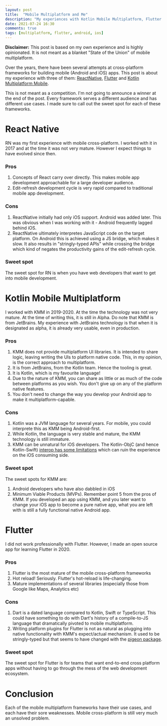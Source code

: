 ```yaml
---
layout: post
title:  "Mobile Multiplatform and Me"
description: "My experiences with Kotlin Mobile Multiplatform, Flutter and ReactNative"
date: 2021-07-24 16:30
comments: true
tags: [multiplatform, flutter, android, ios]
---
```


**Disclaimer:** This post is based on my own experience and is highly opinionated. It is not meant as a blanket "State of the Union" of mobile multiplatform.

Over the years, there have been several attempts at cross-platform frameworks for building mobile (Android and iOS) apps. This post is about my experience with three of them: [ReactNative](https://reactnative.dev/), [Flutter](https://flutter.dev/) and [Kotlin Multiplatform Mobile](https://kotlinlang.org/lp/mobile/).

This is not meant as a competition. I'm not going to announce a winner at the end of the post. Every framework serves a different audience and has different use cases. I made sure to call out the sweet spot for each of these frameworks.

# React Native

RN was my first experience with mobile cross-platform. I worked with it in 2017 and at the time it was not very mature. However I expect things to have evolved since then.

### Pros

1. Concepts of React carry over directly. This makes mobile app development approachable for a large developer audience.
1. Edit-refresh development cycle is very rapid compared to traditional mobile app development.

### Cons

1. ReactNative initially had only iOS support. Android was added later. This was obvious when I was working with it - Android frequently lagged behind iOS.
1. ReactNative ultimately interpretes JavaScript code on the target platform. On Android this is achieved using a JS bridge, which makes it slow. It also results in "stringly-typed APIs" while crossing the bridge which kind of negates the productivity gains of the edit-refresh cycle.

### Sweet spot

The sweet spot for RN is when you have web developers that want to get into mobile development.

# Kotlin Mobile Multiplatform

I worked with KMM in 2019-2020. At the time the technology was not very mature. At the time of writing this, it is still in Alpha. Do note that KMM is from JetBrains. My experience with JetBrains technology is that when it is designated as alpha, it is already very usable, even in production.

### Pros

1. KMM does not provide multiplatform UI libraries. It is intended to share logic, leaving writing the UIs to platform native code. This, in my opinion, is the correct approach to multiplatform.
1. It is from JetBrains, from the Kotlin team. Hence the tooling is great.
1. It is Kotlin, which is my favourite language!
1. Due to the nature of KMM, you can share as little or as much of the code between platforms as you wish. You don't give up on any of the platform native features.
1. You don't need to change the way you develop your Android app to make it multiplatform-capable.

### Cons

1. Kotlin was a JVM language for several years. For mobile, you could interprete this as KMM being Android-first.
1. While Kotlin, the language is very stable and mature, the KMM technology is still immature.
1. KMM can be unnatural for iOS developers. The Kotlin-ObjC (and hence Kotlin-Swift) [interop has some limitations](https://www.reddit.com/r/Kotlin/comments/odau0p/marrying_kmm_and_swift_with_sourcery/h4056dq?utm_source=share&utm_medium=web2x&context=3) which can ruin the experience on the iOS consuming side.

### Sweet spot

The sweet spots for KMM are:

1. Android developers who have also dabbled in iOS
1. Minimum Viable Products (MVPs). Remember point 5 from the pros of KMM. If you developed an app using KMM, and you later want to change your iOS app to become a pure native app, what you are left with is still a fully functional native Android app.

# Flutter

I did not work professionally with Flutter. However, I made an open source app for learning Flutter in 2020.

### Pros

1. Flutter is the most mature of the mobile cross-platform frameworks
1. Hot reload! Seriously. Flutter's hot-reload is life-changing.
1. Mature implementations of several libraries (especially those from Google like Maps, Analytics etc)

### Cons

1. Dart is a dated language compared to Kotlin, Swift or TypeScript. This could have something to do with Dart's history of a compile-to-JS language that dramatically pivoted to mobile multiplatform.
1. Writing platform plugins for Flutter is not as natural as plugging into native functionality with KMM's expect/actual mechanism. It used to be stringly-typed but that seems to have changed with the [pigeon package](https://pub.dev/packages/pigeon).

### Sweet spot

The sweet spot for Flutter is for teams that want end-to-end cross platform apps without having to go through the mess of the web development ecosystem.

# Conclusion

Each of the mobile multiplatform frameworks have their use cases, and each have their sore weaknesses. Mobile cross-platform is still very much an unsolved problem.